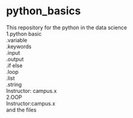 # python_basics
This repository for the python in the data science <br>
1.python basic  <br>
.variable  <br>
.keywords   <br>
.input  <br>
.output  <br>
.if else  <br>
.loop  <br>
.list   <br>
.string  <br>
Instructor: campus.x   <br>
2.OOP  <br>
Instructor:campus.x  <br>
and the files <br>

